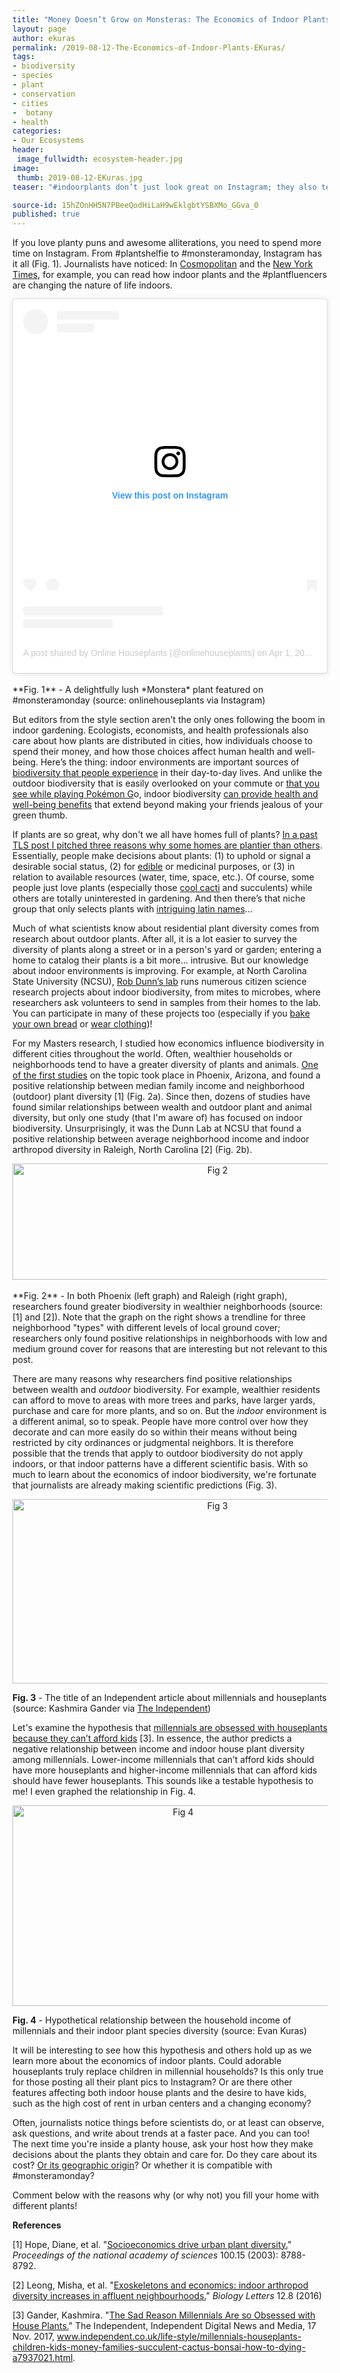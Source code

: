 ```yaml
---
title: "Money Doesn’t Grow on Monsteras: The Economics of Indoor Plants"
layout: page
author: ekuras
permalink: /2019-08-12-The-Economics-of-Indoor-Plants-EKuras/
tags:
- biodiversity
- species
- plant
- conservation
- cities
-  botany
- health
categories:
- Our Ecosystems
header:
 image_fullwidth: ecosystem-header.jpg
image:
 thumb: 2019-08-12-EKuras.jpg
teaser: "#indoorplants don’t just look great on Instagram; they also tell us about economic tradeoffs, priorities, and a changing economy"

source-id: 15hZOnHH5N7PBeeQodHiLaH9wEklgbtYSBXMo_GGva_0
published: true
---
```

If you love planty puns and awesome alliterations, you need to spend more time on Instagram. From #plantshelfie to #monsteramonday, Instagram has it all (Fig. 1). Journalists have noticed: In [Cosmopolitan](https://www.cosmopolitan.com/lifestyle/a10337665/millennial-plant-lifestyle-trend-instagram-houseplants-gardening/) and the [New York Times](https://www.nytimes.com/2018/11/08/style/08SILL.html), for example, you can read how indoor plants and the #plantfluencers are changing the nature of life indoors.

<center><blockquote class="instagram-media" data-instgrm-permalink="https://www.instagram.com/p/BvtmswDA8GI/?utm_source=ig_embed&amp;utm_medium=loading" data-instgrm-version="12" style=" background:#FFF; border:0; border-radius:3px; box-shadow:0 0 1px 0 rgba(0,0,0,0.5),0 1px 10px 0 rgba(0,0,0,0.15); margin: 1px; max-width:540px; min-width:326px; padding:0; width:99.375%; width:-webkit-calc(100% - 2px); width:calc(100% - 2px);"><div style="padding:16px;"> <a href="https://www.instagram.com/p/BvtmswDA8GI/?utm_source=ig_embed&amp;utm_medium=loading" style=" background:#FFFFFF; line-height:0; padding:0 0; text-align:center; text-decoration:none; width:100%;" target="_blank"> <div style=" display: flex; flex-direction: row; align-items: center;"> <div style="background-color: #F4F4F4; border-radius: 50%; flex-grow: 0; height: 40px; margin-right: 14px; width: 40px;"></div> <div style="display: flex; flex-direction: column; flex-grow: 1; justify-content: center;"> <div style=" background-color: #F4F4F4; border-radius: 4px; flex-grow: 0; height: 14px; margin-bottom: 6px; width: 100px;"></div> <div style=" background-color: #F4F4F4; border-radius: 4px; flex-grow: 0; height: 14px; width: 60px;"></div></div></div><div style="padding: 19% 0;"></div><div style="display:block; height:50px; margin:0 auto 12px; width:50px;"><svg width="50px" height="50px" viewBox="0 0 60 60" version="1.1" xmlns="https://www.w3.org/2000/svg" xmlns:xlink="https://www.w3.org/1999/xlink"><g stroke="none" stroke-width="1" fill="none" fill-rule="evenodd"><g transform="translate(-511.000000, -20.000000)" fill="#000000"><g><path d="M556.869,30.41 C554.814,30.41 553.148,32.076 553.148,34.131 C553.148,36.186 554.814,37.852 556.869,37.852 C558.924,37.852 560.59,36.186 560.59,34.131 C560.59,32.076 558.924,30.41 556.869,30.41 M541,60.657 C535.114,60.657 530.342,55.887 530.342,50 C530.342,44.114 535.114,39.342 541,39.342 C546.887,39.342 551.658,44.114 551.658,50 C551.658,55.887 546.887,60.657 541,60.657 M541,33.886 C532.1,33.886 524.886,41.1 524.886,50 C524.886,58.899 532.1,66.113 541,66.113 C549.9,66.113 557.115,58.899 557.115,50 C557.115,41.1 549.9,33.886 541,33.886 M565.378,62.101 C565.244,65.022 564.756,66.606 564.346,67.663 C563.803,69.06 563.154,70.057 562.106,71.106 C561.058,72.155 560.06,72.803 558.662,73.347 C557.607,73.757 556.021,74.244 553.102,74.378 C549.944,74.521 548.997,74.552 541,74.552 C533.003,74.552 532.056,74.521 528.898,74.378 C525.979,74.244 524.393,73.757 523.338,73.347 C521.94,72.803 520.942,72.155 519.894,71.106 C518.846,70.057 518.197,69.06 517.654,67.663 C517.244,66.606 516.755,65.022 516.623,62.101 C516.479,58.943 516.448,57.996 516.448,50 C516.448,42.003 516.479,41.056 516.623,37.899 C516.755,34.978 517.244,33.391 517.654,32.338 C518.197,30.938 518.846,29.942 519.894,28.894 C520.942,27.846 521.94,27.196 523.338,26.654 C524.393,26.244 525.979,25.756 528.898,25.623 C532.057,25.479 533.004,25.448 541,25.448 C548.997,25.448 549.943,25.479 553.102,25.623 C556.021,25.756 557.607,26.244 558.662,26.654 C560.06,27.196 561.058,27.846 562.106,28.894 C563.154,29.942 563.803,30.938 564.346,32.338 C564.756,33.391 565.244,34.978 565.378,37.899 C565.522,41.056 565.552,42.003 565.552,50 C565.552,57.996 565.522,58.943 565.378,62.101 M570.82,37.631 C570.674,34.438 570.167,32.258 569.425,30.349 C568.659,28.377 567.633,26.702 565.965,25.035 C564.297,23.368 562.623,22.342 560.652,21.575 C558.743,20.834 556.562,20.326 553.369,20.18 C550.169,20.033 549.148,20 541,20 C532.853,20 531.831,20.033 528.631,20.18 C525.438,20.326 523.257,20.834 521.349,21.575 C519.376,22.342 517.703,23.368 516.035,25.035 C514.368,26.702 513.342,28.377 512.574,30.349 C511.834,32.258 511.326,34.438 511.181,37.631 C511.035,40.831 511,41.851 511,50 C511,58.147 511.035,59.17 511.181,62.369 C511.326,65.562 511.834,67.743 512.574,69.651 C513.342,71.625 514.368,73.296 516.035,74.965 C517.703,76.634 519.376,77.658 521.349,78.425 C523.257,79.167 525.438,79.673 528.631,79.82 C531.831,79.965 532.853,80.001 541,80.001 C549.148,80.001 550.169,79.965 553.369,79.82 C556.562,79.673 558.743,79.167 560.652,78.425 C562.623,77.658 564.297,76.634 565.965,74.965 C567.633,73.296 568.659,71.625 569.425,69.651 C570.167,67.743 570.674,65.562 570.82,62.369 C570.966,59.17 571,58.147 571,50 C571,41.851 570.966,40.831 570.82,37.631"></path></g></g></g></svg></div><div style="padding-top: 8px;"> <div style=" color:#3897f0; font-family:Arial,sans-serif; font-size:14px; font-style:normal; font-weight:550; line-height:18px;"> View this post on Instagram</div></div><div style="padding: 12.5% 0;"></div> <div style="display: flex; flex-direction: row; margin-bottom: 14px; align-items: center;"><div> <div style="background-color: #F4F4F4; border-radius: 50%; height: 12.5px; width: 12.5px; transform: translateX(0px) translateY(7px);"></div> <div style="background-color: #F4F4F4; height: 12.5px; transform: rotate(-45deg) translateX(3px) translateY(1px); width: 12.5px; flex-grow: 0; margin-right: 14px; margin-left: 2px;"></div> <div style="background-color: #F4F4F4; border-radius: 50%; height: 12.5px; width: 12.5px; transform: translateX(9px) translateY(-18px);"></div></div><div style="margin-left: 8px;"> <div style=" background-color: #F4F4F4; border-radius: 50%; flex-grow: 0; height: 20px; width: 20px;"></div> <div style=" width: 0; height: 0; border-top: 2px solid transparent; border-left: 6px solid #f4f4f4; border-bottom: 2px solid transparent; transform: translateX(16px) translateY(-4px) rotate(30deg)"></div></div><div style="margin-left: auto;"> <div style=" width: 0px; border-top: 8px solid #F4F4F4; border-right: 8px solid transparent; transform: translateY(16px);"></div> <div style=" background-color: #F4F4F4; flex-grow: 0; height: 12px; width: 16px; transform: translateY(-4px);"></div> <div style=" width: 0; height: 0; border-top: 8px solid #F4F4F4; border-left: 8px solid transparent; transform: translateY(-4px) translateX(8px);"></div></div></div> <div style="display: flex; flex-direction: column; flex-grow: 1; justify-content: center; margin-bottom: 24px;"> <div style=" background-color: #F4F4F4; border-radius: 4px; flex-grow: 0; height: 14px; margin-bottom: 6px; width: 224px;"></div> <div style=" background-color: #F4F4F4; border-radius: 4px; flex-grow: 0; height: 14px; width: 144px;"></div></div></a><p style=" color:#c9c8cd; font-family:Arial,sans-serif; font-size:14px; line-height:17px; margin-bottom:0; margin-top:8px; overflow:hidden; padding:8px 0 7px; text-align:center; text-overflow:ellipsis; white-space:nowrap;"><a href="https://www.instagram.com/p/BvtmswDA8GI/?utm_source=ig_embed&amp;utm_medium=loading" style=" color:#c9c8cd; font-family:Arial,sans-serif; font-size:14px; font-style:normal; font-weight:normal; line-height:17px; text-decoration:none;" target="_blank">A post shared by Online Houseplants (@onlinehouseplants)</a> on <time style=" font-family:Arial,sans-serif; font-size:14px; line-height:17px;" datetime="2019-04-01T12:15:45+00:00">Apr 1, 2019 at 5:15am PDT</time></p></div></blockquote> <script async src="//www.instagram.com/embed.js"></script></center><br>
**Fig. 1** - A delightfully lush *Monstera* plant featured on #monsteramonday (source: onlinehouseplants via Instagram) 

But editors from the style section aren't the only ones following the boom in indoor gardening. Ecologists, economists, and health professionals also care about how plants are distributed in cities, how individuals choose to spend their money, and how those choices affect human health and well-being. Here’s the thing: indoor environments are important sources of [biodiversity that people experience](http://thatslifesci.com/2017-06-13-Biodiversity-in-my-Backyard-EKuras/) in their day-to-day lives. And unlike the outdoor biodiversity that is easily overlooked on your commute or [that you see while playing Pokémon G](http://thatslifesci.com/2017-06-19-Catching-Pidgeys-KURAS/)o, indoor biodiversity [can provide health and well-being benefits](https://rightasrain.uwmedicine.org/life/leisure/health-benefits-indoor-plants) that extend beyond making your friends jealous of your green thumb. 

If plants are so great, why don't we all have homes full of plants? [In a past TLS post I pitched three reasons why some homes are plantier than others](http://thatslifesci.com/2017-12-18-Some-People-Just-Love-Plants-EKuras/). Essentially, people make decisions about plants: (1) to uphold or signal a desirable social status, (2) for [edible](http://thatslifesci.com/2019-03-25-The-Biology-of-Booze-Tequila-DEVARAJAN/) or medicinal purposes, or (3) in relation to available resources (water, time, space, etc.). Of course, some people just love plants (especially those [cool cacti](http://thatslifesci.com/2018-07-16-Three-Cool-Plants-in-Hot-Places-EFusco/) and succulents) while others are totally uninterested in gardening. And then there’s that niche group that only selects plants with [intriguing latin names](http://thatslifesci.com/2018-07-02-Telling-tales-of-plants-and-their-names-EBeaury/)...

Much of what scientists know about residential plant diversity comes from research about outdoor plants. After all, it is a lot easier to survey the diversity of plants along a street or in a person's yard or garden; entering a home to catalog their plants is a bit more… intrusive. But our knowledge about indoor environments is improving. For example, at North Carolina State University (NCSU), [Rob Dunn’s lab](http://robdunnlab.com/) runs numerous citizen science research projects about indoor biodiversity, from mites to microbes, where researchers ask volunteers to send in samples from their homes to the lab. You can participate in many of these projects too (especially if you [bake your own bread](http://robdunnlab.com/projects/sourdough/) or [wear clothing](http://robdunnlab.com/projects/the-life-of-pants/))!

For my Masters research, I studied how economics influence biodiversity in different cities throughout the world. Often, wealthier households or neighborhoods tend to have a greater diversity of plants and animals. [One of the first studies](http://thatslifesci.com/2018-12-31-question-about-biodiversity-LMadhireddy/) on the topic took place in Phoenix, Arizona, and found a positive relationship between median family income and neighborhood (outdoor) plant diversity [1] (Fig. 2a). Since then, dozens of studies have found similar relationships between wealth and outdoor plant and animal diversity, but only one study (that I'm aware of) has focused on indoor biodiversity. Unsurprisingly, it was the Dunn Lab at NCSU that found a positive relationship between average neighborhood income and indoor arthropod diversity in Raleigh, North Carolina [2] (Fig. 2b). 

<center><a data-flickr-embed="true"  href="https://www.flickr.com/photos/139839751@N06/40710919583/in/dateposted-friend/" title="Fig 2"><img src="https://live.staticflickr.com/65535/40710919583_9bfe3688b3_z.jpg" width="640" height="186" alt="Fig 2"></a><script async src="//embedr.flickr.com/assets/client-code.js" charset="utf-8"></script></center><br>
**Fig. 2** - In both Phoenix (left graph) and Raleigh (right graph), researchers found greater biodiversity in wealthier neighborhoods (source: [1] and [2]). Note that the graph on the right shows a trendline for three neighborhood "types" with different levels of local ground cover; researchers only found positive relationships in neighborhoods with low and medium ground cover for reasons that are interesting but not relevant to this post.

There are many reasons why researchers find positive relationships between wealth and *outdoor* biodiversity. For example, wealthier residents can afford to move to areas with more trees and parks, have larger yards, purchase and care for more plants, and so on. But the *indoor* environment is a different animal, so to speak. People have more control over how they decorate and can more easily do so within their means without being restricted by city ordinances or judgmental neighbors. It is therefore possible that the trends that apply to outdoor biodiversity do not apply indoors, or that indoor patterns have a different scientific basis. With so much to learn about the economics of indoor biodiversity, we're fortunate that journalists are already making scientific predictions (Fig. 3). 

<center><a data-flickr-embed="true"  href="https://www.flickr.com/photos/139839751@N06/40710919543/in/dateposted-friend/" title="Fig 3"><img src="https://live.staticflickr.com/65535/40710919543_1b5d5144f2_z.jpg" width="640" height="295" alt="Fig 3"></a><script async src="//embedr.flickr.com/assets/client-code.js" charset="utf-8"></script></center>

**Fig. 3** - The title of an Independent article about millennials and houseplants (source: Kashmira Gander via [The Independent](https://www.independent.co.uk/life-style/millennials-houseplants-children-kids-money-families-succulent-cactus-bonsai-how-to-dying-a7937021.html)) 

Let's examine the hypothesis that [millennials are obsessed with houseplants because they can’t afford kids](https://www.independent.co.uk/life-style/millennials-houseplants-children-kids-money-families-succulent-cactus-bonsai-how-to-dying-a7937021.html) [3]. In essence, the author predicts a negative relationship between income and indoor house plant diversity among millennials. Lower-income millennials that can’t afford kids should have more houseplants and higher-income millennials that can afford kids should have fewer houseplants. This sounds like a testable hypothesis to me! I even graphed the relationship in Fig. 4. 

<center><a data-flickr-embed="true"  href="https://www.flickr.com/photos/139839751@N06/40710919503/in/dateposted-friend/" title="Fig 4"><img src="https://live.staticflickr.com/65535/40710919503_fc2b170ee8_z.jpg" width="530" height="321" alt="Fig 4"></a><script async src="//embedr.flickr.com/assets/client-code.js" charset="utf-8"></script></center>

**Fig. 4** - Hypothetical relationship between the household income of millennials and their indoor plant species diversity (source: Evan Kuras)

It will be interesting to see how this hypothesis and others hold up as we learn more about the economics of indoor plants. Could adorable houseplants truly replace children in millennial households? Is this only true for those posting all their plant pics to Instagram? Or are there other features affecting both indoor house plants and the desire to have kids, such as the high cost of rent in urban centers and a changing economy? 

Often, journalists notice things before scientists do, or at least can observe, ask questions, and write about trends at a faster pace. And you can too! The next time you're inside a planty house, ask your host how they make decisions about the plants they obtain and care for. Do they care about its cost? [Or its geographic origin](http://thatslifesci.com/2018-11-27-3-Reasons-Why-What-You-Grow-In-Your-Garden-Matters-EBeaury/)? Or whether it is compatible with #monsteramonday?

Comment below with the reasons why (or why not) you fill your home with different plants!

**References**

[1] Hope, Diane, et al. "[Socioeconomics drive urban plant diversity.](https://www.pnas.org/content/100/15/8788)" *Proceedings of the national academy of sciences* 100.15 (2003): 8788-8792.

[2] Leong, Misha, et al. "[Exoskeletons and economics: indoor arthropod diversity increases in affluent neighbourhoods.](https://royalsocietypublishing.org/doi/full/10.1098/rsbl.2016.0322)" *Biology Letters* 12.8 (2016)

[3] Gander, Kashmira. "[The Sad Reason Millennials Are so Obsessed with House Plants.](https://www.independent.co.uk/life-style/millennials-houseplants-children-kids-money-families-succulent-cactus-bonsai-how-to-dying-a7937021.html)" The Independent, Independent Digital News and Media, 17 Nov. 2017, www.independent.co.uk/life-style/millennials-houseplants-children-kids-money-families-succulent-cactus-bonsai-how-to-dying-a7937021.html.

